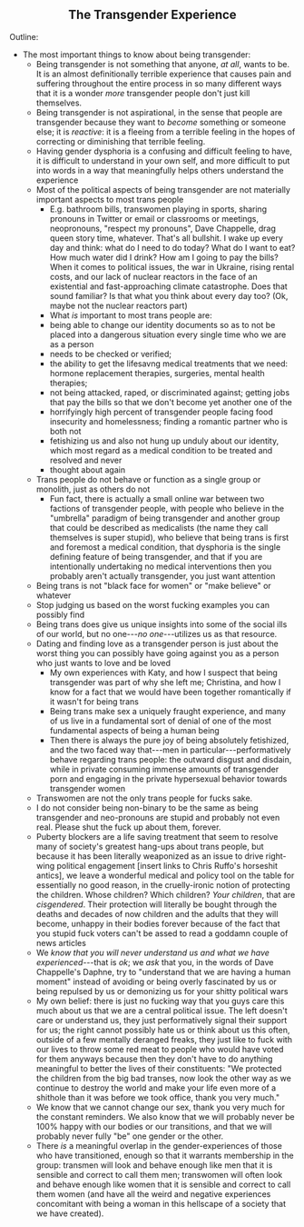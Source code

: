 <h2 align="center">The Transgender Experience</h2>

Outline:
- The most important things to know about being transgender:
    - Being transgender is not something that anyone, _at all_, wants to be. It is an almost definitionally terrible experience that causes pain and
        suffering throughout the entire process in so many different ways that it is a wonder _more_ transgender people don't just kill themselves.
    - Being transgender is not aspirational, in the sense that people are transgender because they want to _become_ something or someone else; it is
        _reactive_: it is a fleeing from a terrible feeling in the hopes of correcting or diminishing that terrible feeling.
    - Having gender dysphoria is a confusing and difficult feeling to have, it is difficult to understand in your own self, and more difficult to put
        into words in a way that meaningfully helps others understand the experience
    - Most of the political aspects of being transgender are not materially important aspects to most trans people
        - E.g. bathroom bills, transwomen playing in sports, sharing pronouns in Twitter or email or classrooms or meetings, neopronouns, "respect my
            pronouns", Dave Chappelle, drag queen story time, whatever. That's all bullshit. I wake up every day and think: what do I need to do
            today? What do I want to eat? How much water did I drink? How am I going to pay the bills? When it comes to political issues, the war in
            Ukraine, rising rental costs, and our lack of nuclear reactors in the face of an existential and fast-approaching climate catastrophe.
            Does that sound familiar? Is that what you think about every day too? (Ok, maybe not the nuclear reactors part)
        - What _is_ important to most trans people are: 
        -   being able to change our identity documents so as to not be placed into a dangerous situation every single time who we are as a person
        -   needs to be checked or verified; 
        - the ability to get the lifesavng medical treatments that we need: hormone replacement therapies, surgeries, mental health therapies; 
        - not being attacked, raped, or discriminated against; getting jobs that pay the bills so that we don't become yet another one of the
        - horrifyingly high percent of transgender people facing food insecurity and homelessness; finding a romantic partner who is both not
        - fetishizing us and also not hung up unduly about our identity, which most regard as a medical condition to be treated and resolved and never
        - thought about again
    - Trans people do not behave or function as a single group or monolith, just as others do not
        - Fun fact, there is actually a small online war between two factions of transgender people, with people who believe in the "umbrella"
            paradigm of being transgender and another group that could be described as medicalists (the name they call themselves is super stupid),
            who believe that being trans is first and foremost a medical condition, that dysphoria is the single defining feature of being
            transgender, and that if you are intentionally undertaking no medical interventions then you probably aren't actually transgender, you
            just want attention
    - Being trans is not "black face for women" or "make believe" or whatever
    - Stop judging us based on the worst fucking examples you can possibly find
    - Being trans does give us unique insights into some of the social ills of our world, but no one---_no one_---utilizes us as that resource.
    - Dating and finding love as a transgender person is just about the worst thing you can possibly have going against you as a person who just wants
        to love and be loved
        - My own experiences with Katy, and how I suspect that being transgender was part of why she left me; Christina, and how I know for a fact
            that we would have been together romantically if it wasn't for being trans
        - Being trans make sex a uniquely fraught experience, and many of us live in a fundamental sort of denial of one of the most fundamental
            aspects of being a human being
        - Then there is always the pure joy of being absolutely fetishized, and the two faced way that---men in particular---performatively behave
            regarding trans people: the outward disgust and disdain, while in private consuming immense amounts of transgender porn and engaging in
            the private hypersexual behavior towards transgender women
    - Transwomen are not the only trans people for fucks sake.
    - I do not consider being non-binary to be the same as being transgender and neo-pronouns are stupid and probably not even real. Please shut the
        fuck up about them, forever.
    - Puberty blockers are a life saving treatment that seem to resolve many of society's greatest hang-ups about trans people, but because it has
        been literally weaponized as an issue to drive right-wing political engagement [insert links to Chris Ruffo's horseshit antics], we leave a
        wonderful medical and policy tool on the table for essentially no good reason, in the cruelly-ironic notion of protecting the children. Whose
        children? Which children? _Your children_, that are _cisgendered_. Their protection will literally be bought through the deaths and decades of
        now children and the adults that they will become, unhappy in their bodies forever because of the fact that you stupid fuck voters can't be
        assed to read a goddamn couple of news articles
    - We _know that you will never understand us and what we have experienced_---that is _ok_; we _ask_ that you, in the words of Dave Chappelle's
        Daphne, try to "understand that we are having a human moment" instead of avoiding or being overly fascinated by us or being repulsed by us or
        demonizing us for your shitty political wars
    - My own belief: there is just no fucking way that you guys care this much about us that we are a central political issue. The left doesn't care
        or understand us, they just performatively signal their support for us; the right cannot possibly hate us or think about us this often,
        outside of a few mentally deranged freaks, they just like to fuck with our lives to throw some red meat to people who would have voted for
        them anyways because then they don't have to do anything meaningful to better the lives of their constituents: "We protected the children from
        the big bad transes, now look the other way as we continue to destroy the world and make your life even more of a shithole than it was before
        we took office, thank you very much."
    - We know that we cannot change our sex, thank you very much for the constant reminders. We also know that we will probably never be 100% happy
        with our bodies or our transitions, and that we will probably never fully "be" one gender or the other.
    - There _is_ a meaningful overlap in the gender-experiences of those who have transitioned, enough so that it warrants membership in the group:
        transmen will look and behave enough like men that it is sensible and correct to call them men; transwomen will often look and behave enough
        like women that it is sensible and correct to call them women (and have all the weird and negative experiences concomitant with being a woman
        in this hellscape of a society that we have created).



